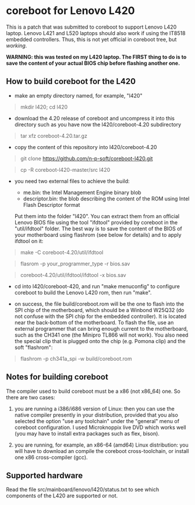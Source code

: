 # coreboot for Lenovo L420

This is a patch that was submitted to coreboot to support Lenovo L420 laptop.
Lenovo L421 and L520 laptops should also work if using the IT8518 embedded 
controllers. Thus, this is not yet official in coreboot tree, but *working*.

**WARNING: this was tested on my L420 laptop. The FIRST thing to do is to
save the content of your actual BIOS chip before flashing another one.**

## How to build coreboot for the L420

* make an empty directory named, for example, "l420"
> mkdir l420; cd l420

* download the 4.20 release of coreboot and uncompress it into this directory
such as you have now the l420/coreboot-4.20 subdirectory
> tar xfz coreboot-4.20.tar.gz

* copy the content of this repository into l420/coreboot-4.20
> git clone https://github.com/n-p-soft/coreboot-l420.git

> cp -R coreboot-l420-master/src l420

* you need two external files to achieve the build:
  - me.bin: the Intel Management Engine binary blob
  - descriptor.bin: the blob describing the content of the ROM using 
     Intel Flash Descriptor format

  Put them into the folder "l420". You can extract them from an official Lenovo
  BIOS file using the tool "ifdtool" provided by coreboot in the "util/ifdtool"
  folder. The best way is to save the content of the BIOS of your motherboard
  using flashrom (see below for details) and to apply ifdtool on it:
> make -C coreboot-4.20/util/ifdtool

> flasrom -p your_programmer_type -r bios.sav

> coreboot-4.20/util/ifdtool/ifdtool -x bios.sav

* cd into l420/coreboot-420, and run "make menuconfig" to configure coreboot to
  build the Lenovo L420 rom, then run "make".

* on success, the file build/coreboot.rom will be the one to flash into the
  SPI chip of the motherboard, which should be a Winbond W25Q32 (do not
  confuse with the SPI chip for the embedded controller). It is located near
  the back-bottom of the motherboard. To flash the file, use an external
  programmer that can bring enough current to the motherboard, such as the
  CH341 one (the Minipro TL866 will not work). You also need the special clip
  that is plugged onto the chip (e.g. Pomona clip) and the soft "flashrom":
> flashrom -p ch341a_spi -w build/coreboot.rom

## Notes for building coreboot

  The compiler used to build coreboot must be a x86 (not x86_64) one. So
there are two cases:

1. you are running a i386/i686 version of Linux: then you can use the
   native compiler presently in your distribution, provided that you also
   selected the option "use any toolchain" under the "general" menu of
   coreboot configuration. I used Microknoppix live DVD which works well
   (you may have to install extra packages such as flex, bison).

2. you are running, for example, an x86-64 (amd64) Linux distribution:
   you will have to download an compile the coreboot cross-toolchain, or
   install one x86 cross-compiler (gcc).

## Supported hardware

  Read the file src/mainboard/lenovo/l420/status.txt to see which components
of the L420 are supported or not.

